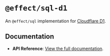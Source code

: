 # `@effect/sql-d1`

An `@effect/sql` implementation for [Cloudflare D1](https://developers.cloudflare.com/d1/).

## Documentation

- **API Reference**: [View the full documentation](https://effect-ts.github.io/effect/docs/sql-d1).
